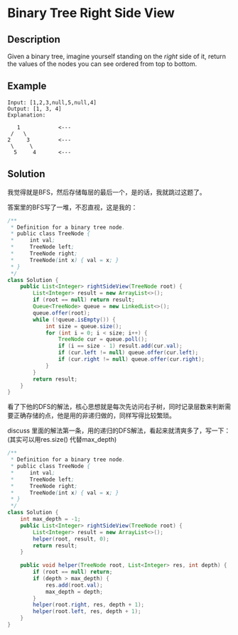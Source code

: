 # Binary Tree Right Side View

## Description

Given a binary tree, imagine yourself standing on the _right_ side of it, return the values of the nodes you can see ordered from top to bottom.

## Example

```text
Input: [1,2,3,null,5,null,4]
Output: [1, 3, 4]
Explanation:

   1            <---
 /   \
2     3         <---
 \     \
  5     4       <---
```

## Solution

我觉得就是BFS，然后存储每层的最后一个，是的话，我就跳过这题了。

答案里的BFS写了一堆，不忍直视，这是我的：

```java
/**
 * Definition for a binary tree node.
 * public class TreeNode {
 *     int val;
 *     TreeNode left;
 *     TreeNode right;
 *     TreeNode(int x) { val = x; }
 * }
 */
class Solution {
    public List<Integer> rightSideView(TreeNode root) {
        List<Integer> result = new ArrayList<>();
        if (root == null) return result;
        Queue<TreeNode> queue = new LinkedList<>();
        queue.offer(root);
        while (!queue.isEmpty()) {
            int size = queue.size();
            for (int i = 0; i < size; i++) {
                TreeNode cur = queue.poll();
                if (i == size - 1) result.add(cur.val);
                if (cur.left != null) queue.offer(cur.left);
                if (cur.right != null) queue.offer(cur.right);
            }
        }
        return result;
    }
}
```

看了下他的DFS的解法，核心思想就是每次先访问右子树，同时记录层数来判断需要正确存储的点，他是用的非递归做的，同样写得比较繁琐。

discuss 里面的解法第一条，用的递归的DFS解法，看起来就清爽多了，写一下：\(其实可以用res.size\(\) 代替max\_depth\)

```java
/**
 * Definition for a binary tree node.
 * public class TreeNode {
 *     int val;
 *     TreeNode left;
 *     TreeNode right;
 *     TreeNode(int x) { val = x; }
 * }
 */
class Solution {
    int max_depth = -1;
    public List<Integer> rightSideView(TreeNode root) {
        List<Integer> result = new ArrayList<>();
        helper(root, result, 0);
        return result;
    }
    
    public void helper(TreeNode root, List<Integer> res, int depth) {
        if (root == null) return;
        if (depth > max_depth) {
            res.add(root.val);
            max_depth = depth;
        }
        helper(root.right, res, depth + 1);
        helper(root.left, res, depth + 1);
    }
}
```

